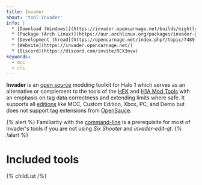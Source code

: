 ```yaml
---
title: Invader
about: 'tool:Invader'
info: |
  * [Download (Windows)](https://invader.opencarnage.net/builds/nightly/)
  * [Package (Arch Linux)](https://aur.archlinux.org/packages/invader-git/)
  * [Development thread](https://opencarnage.net/index.php?/topic/7489-invader/)
  * [Website](https://invader.opencarnage.net/)
  * [Discord](https://discord.com/invite/RCX3nvw)
keywords:
  - mcc
  - cli
---
```

**Invader** is an [open source][invader-repo] modding toolkit for Halo 1 which serves as an alternative or complement to the tools of the [HEK](~custom-edition#halo-editing-kit) and [H1A Mod Tools](~h1a-ek) with an emphasis on tag data correctness and extending limits where safe. It supports all [editions](~h1#editions-and-versions) like MCC, Custom Edition, Xbox, PC, and Demo but does not support tag extensions from [OpenSauce](~).

{% alert %}
Familiarity with the [command-line](~) is a prerequisite for most of
Invader's tools if you are not using _Six Shooter_ and _invader-edit-qt_.
{% /alert %}

# Included tools
{% childList /%}

[invader-repo]: https://github.com/Kavawuvi/invader
